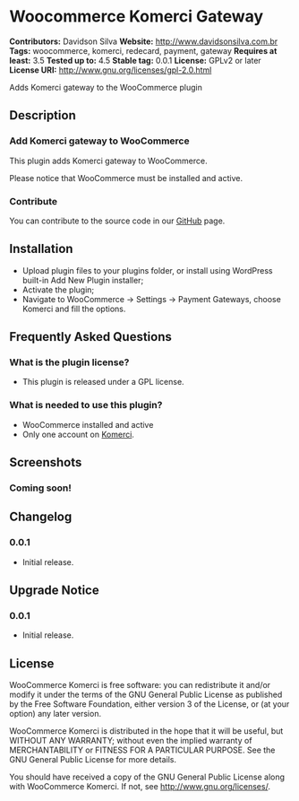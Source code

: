 # Woocommerce Komerci Gateway #
**Contributors:** Davidson Silva
**Website:** http://www.davidsonsilva.com.br
**Tags:** woocommerce, komerci, redecard, payment, gateway
**Requires at least:** 3.5
**Tested up to:** 4.5
**Stable tag:** 0.0.1
**License:** GPLv2 or later
**License URI:** http://www.gnu.org/licenses/gpl-2.0.html

Adds Komerci gateway to the WooCommerce plugin

## Description ##

### Add Komerci gateway to WooCommerce ###

This plugin adds Komerci gateway to WooCommerce.

Please notice that WooCommerce must be installed and active.

### Contribute ###

You can contribute to the source code in our [GitHub](https://github.com/davilotus/komerci-gateway.git) page.

## Installation ##

* Upload plugin files to your plugins folder, or install using WordPress built-in Add New Plugin installer;
* Activate the plugin;
* Navigate to WooCommerce -> Settings -> Payment Gateways, choose Komerci and fill the options.

## Frequently Asked Questions ##

### What is the plugin license? ###

* This plugin is released under a GPL license.

### What is needed to use this plugin? ###

* WooCommerce installed and active
* Only one account on [Komerci](http://www.redecard.com.br/pt-br/produtosservicos/paginas/komerci_oquee.aspx "Komerci").

## Screenshots ##

### Coming soon! ###
<!-- ![Coming soon!](http://s.wordpress.org/extend/plugins/woocommerce-komerci/screenshot-1.png) -->


## Changelog ##

### 0.0.1 ###

* Initial release.

## Upgrade Notice ##

### 0.0.1 ###

* Initial release.

## License ##

WooCommerce Komerci is free software: you can redistribute it and/or modify it under the terms of the GNU General Public License as published by the Free Software Foundation, either version 3 of the License, or (at your option) any later version.

WooCommerce Komerci is distributed in the hope that it will be useful, but WITHOUT ANY WARRANTY; without even the implied warranty of MERCHANTABILITY or FITNESS FOR A PARTICULAR PURPOSE. See the GNU General Public License for more details.

You should have received a copy of the GNU General Public License along with WooCommerce Komerci. If not, see <http://www.gnu.org/licenses/>.
